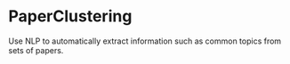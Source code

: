 # PaperClustering
Use NLP to automatically extract information such as common topics from sets of papers.
